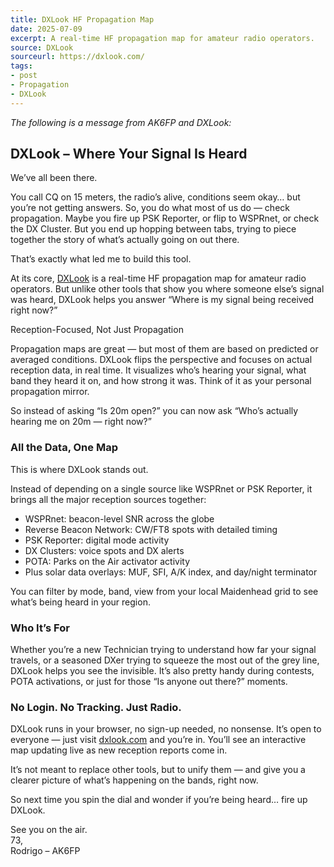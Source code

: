```yaml
---
title: DXLook HF Propagation Map
date: 2025-07-09
excerpt: A real-time HF propagation map for amateur radio operators.
source: DXLook
sourceurl: https://dxlook.com/
tags:
- post
- Propagation
- DXLook
---
```

*The following is a message from AK6FP and DXLook:*

## DXLook – Where Your Signal Is Heard

We’ve all been there.

You call CQ on 15 meters, the radio’s alive, conditions seem okay… but you’re not getting answers. So, you do what most of us do — check propagation. Maybe you fire up PSK Reporter, or flip to WSPRnet, or check the DX Cluster. But you end up hopping between tabs, trying to piece together the story of what’s actually going on out there.

That’s exactly what led me to build this tool.

At its core, [DXLook](https://dxlook.com/) is a real-time HF propagation map for amateur radio operators. But unlike other tools that show you where someone else’s signal was heard, DXLook helps you answer “Where is my signal being received right now?”

Reception-Focused, Not Just Propagation

Propagation maps are great — but most of them are based on predicted or averaged conditions. DXLook flips the perspective and focuses on actual reception data, in real time. It visualizes who’s hearing your signal, what band they heard it on, and how strong it was. Think of it as your personal propagation mirror.

So instead of asking “Is 20m open?” you can now ask “Who’s actually hearing me on 20m — right now?”

### All the Data, One Map

This is where DXLook stands out.

Instead of depending on a single source like WSPRnet or PSK Reporter, it brings all the major reception sources together:

- WSPRnet: beacon-level SNR across the globe
- Reverse Beacon Network: CW/FT8 spots with detailed timing
- PSK Reporter: digital mode activity
- DX Clusters: voice spots and DX alerts
- POTA: Parks on the Air activator activity
- Plus solar data overlays: MUF, SFI, A/K index, and day/night terminator

You can filter by mode, band, view from your local Maidenhead grid to see what’s being heard in your region.

### Who It’s For

Whether you’re a new Technician trying to understand how far your signal travels, or a seasoned DXer trying to squeeze the most out of the grey line, DXLook helps you see the invisible. It’s also pretty handy during contests, POTA activations, or just for those “Is anyone out there?” moments.

### No Login. No Tracking. Just Radio.

DXLook runs in your browser, no sign-up needed, no nonsense. It’s open to everyone — just visit [dxlook.com](https://dxlook.com/) and you’re in. You’ll see an interactive map updating live as new reception reports come in.

It’s not meant to replace other tools, but to unify them — and give you a clearer picture of what’s happening on the bands, right now.

So next time you spin the dial and wonder if you’re being heard… fire up DXLook.

See you on the air.   
73,   
Rodrigo – AK6FP